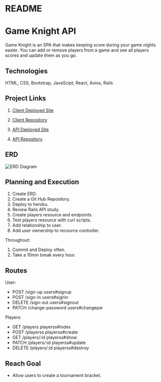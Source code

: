 # README

# Game Knight API
Game Knight is an SPA that makes keeping score during your game nights easier.
You can add or remove players from a game and see all players scores and update them as you go.

## Technologies
  HTML, CSS, Bootstrap, JavaScipt, React, Axios, Rails

## Project Links
1. [Client Deployed Site]()

2. [Client Repository]()

3. [API Deployed Site]()

4. [API Repository]()

## ERD
![ERD Diagram]()

## Planning and Execution
1. Create ERD.
2. Create a Git Hub Repository.
3. Deploy to heroku.
3. Review Rails API study.
4. Create players resource and endpoints.
5. Test players resource with curl scripts.
6. Add relationship to user.
7. Add user ownership to recource controller.

Throughout:
1. Commit and Deploy often.
2. Take a 10min break every hour.


## Routes

User:
 * POST /sign-up     users#signup
 * POST /sign-in     users#signin
 * DELETE /sign-out  users#signout
 * PATCH /change-password  users#changepw

Players:
 * GET    /players     playerss#index
 * POST /playerss  playerss#create
 * GET    /players/:id     playerss#show
 * PATCH    /players/:id     playerss#update
 * DELETE /players/:id  playerss#destroy

## Reach Goal
- Allow users to create a tournament bracket.
